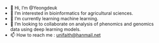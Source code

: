 - 👋 Hi, I’m @Yeongdeuk
- 👀 I’m interested in bioinformatics for agricultural sciences.
- 🌱 I’m currently learning machine learning.
- 💞️ I’m looking to collaborate on analysis of phenomics and genomics data using deep learning models.
- 📫 How to reach me : unifaith@hanmail.net

<!---
Yeongdeuk/Yeongdeuk is a ✨ special ✨ repository because its `README.md` (this file) appears on your GitHub profile.
You can click the Preview link to take a look at your changes.
--->
